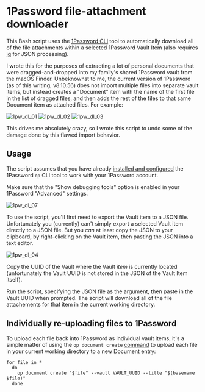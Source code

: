 # 1Password file-attachment downloader

This Bash script uses the [1Password CLI](https://developer.1password.com/docs/cli) tool to automatically download all of the file attachments within a selected 1Password Vault Item (also requires [jq](https://jqlang.github.io/jq/) for JSON processing).

I wrote this for the purposes of extracting a lot of personal documents that were dragged-and-dropped into my family's shared 1Password vault from the macOS Finder. Unbeknownst to me, the current version of 1Password (as of this writing, v8.10.56) does not import multiple files into separate vault items, but instead creates a "Document" item with the name of the first file in the list of dragged files, and then adds the rest of the files to that same Document item as attached files. For example:

![1pw_dl_01](https://github.com/user-attachments/assets/2cd7db32-1759-4640-bcea-de73ebb3f3cd)
![1pw_dl_02](https://github.com/user-attachments/assets/88443612-da02-4199-9d50-0b56aee3b327)
![1pw_dl_03](https://github.com/user-attachments/assets/4c02f9cd-b46b-4d5f-970c-74e514403004)

This drives me absolutely crazy, so I wrote this script to undo some of the damage done by this flawed import behavior.

## Usage

The script assumes that you have already [installed and configured](https://developer.1password.com/docs/cli/get-started) the 1Password `op` CLI tool to work with your 1Password account. 

Make sure that the "Show debugging tools" option is enabled in your 1Password "Advanced" settings.

![1pw_dl_07](https://github.com/user-attachments/assets/9728856b-6c06-4e3d-a7d8-d1b63693973f)

To use the script, you'll first need to export the Vault item to a JSON file. Unfortunately you (currently) can't simply export a selected Vault item directly to a JSON file. But you _can_ at least copy the JSON to your clipboard, by right-clicking on the Vault item, then pasting the JSON into a text editor.

![1pw_dl_04](https://github.com/user-attachments/assets/15366609-2b4e-4f62-8382-22e3ff4f5997)

Copy the UUID of the Vault where the Vault _item_ is currently located (unfortunately the Vault UUID is not stored in the JSON of the Vault Item itself).

Run the script, specifying the JSON file as the argument, then paste in the Vault UUID when prompted. The script will download all of the file attachements for that item in the current working directory.

## Individually re-uploading files to 1Password

To upload each file back into 1Password as individual vault items, it's a simple matter of using the `op document create` [command](https://developer.1password.com/docs/cli/reference/management-commands/document#document-create) to upload each file in your current working directory to a new Document entry:

```
for file in *
  do
    op document create "$file" --vault VAULT_UUID --title "$(basename $file)"
  done
```







